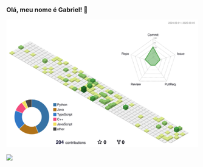 ### Olá, meu nome é Gabriel! 👋
![](./profile-3d-contrib/profile-green-animate.svg)

<img align="center"  src="https://github-readme-stats.vercel.app/api?username=Gabrielx47&show_icons=true&theme=dark&locale=pt-br">

<!--
**Gabrielx47/Gabrielx47** is a ✨ _special_ ✨ repository because its `README.md` (this file) appears on your GitHub profile.

Here are some ideas to get you started:

- 🔭 I’m currently working on ...
- 🌱 I’m currently learning ...
- 👯 I’m looking to collaborate on ...
- 🤔 I’m looking for help with ...
- 💬 Ask me about ...
- 📫 How to reach me: ...
- 😄 Pronouns: ...
- ⚡ Fun fact: ...
-->
